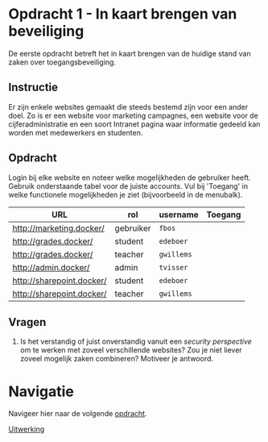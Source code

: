 
# Opdracht 1 - In kaart brengen van beveiliging

De eerste opdracht betreft het in kaart brengen van de huidige stand van zaken over toegangsbeveiliging.

## Instructie

Er zijn enkele websites gemaakt die steeds bestemd zijn voor een ander doel. Zo is er een website voor marketing
campagnes,
een website voor de cijferadministratie en een soort Intranet pagina waar informatie gedeeld kan worden met medewerkers
en studenten.

## Opdracht

Login bij elke website en noteer welke mogelijkheden de gebruiker heeft. Gebruik onderstaande tabel voor de juiste
accounts. Vul bij 'Toegang' in welke functionele mogelijkheden je ziet (bijvoorbeeld in de menubalk).

| URL                       | rol       | username   | Toegang |
|---------------------------|-----------|------------|---------| 
| http://marketing.docker/  | gebruiker | `fbos`     |         | 
| http://grades.docker/     | student   | `edeboer`  |         |
| http://grades.docker/     | teacher   | `gwillems` |         |
| http://admin.docker/      | admin     | `tvisser`  |         |
| http://sharepoint.docker/ | student   | `edeboer`  |         |
| http://sharepoint.docker/ | teacher   | `gwillems` |         |

## Vragen

1. Is het verstandig of juist onverstandig vanuit een _security perspective_ om te werken met zoveel verschillende
   websites? Zou je niet liever zoveel mogelijk zaken combineren? Motiveer je antwoord.

# Navigatie

Navigeer hier naar de volgende [opdracht](./Oefening%2002.MD).

[Uitwerking](./Oplossingen-01.MD)